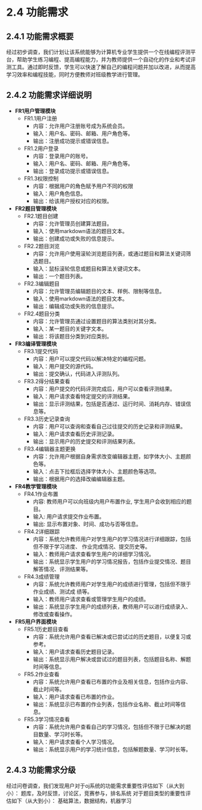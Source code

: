 # 2.4 功能需求

## 2.4.1 功能需求概要
经过初步调查，我们计划让该系统能够为计算机专业学生提供一个在线编程评测平台，帮助学生练习编程、提高编程能力，并为教师提供一个自动化的作业和考试评测工具。通过即时反馈，学生可以快速了解自己的编程问题并加以改进，从而提高学习效率和编程技能，同时方便教师对班级教学进行管理。
## 2.4.2 功能需求详细说明
- **FR1用户管理模块**
  - FR1.1用户注册
    + 内容：允许用户注册账号成为系统会员。
    + 输入：⽤户名、密码、邮箱、⽤户⻆⾊等。
    + 输出：注册成功提示或错误信息。
  - FR1.2用户登录
    + 内容：登录⽤户的账号。
    + 输⼊：⽤户名、密码、邮箱、⽤户⻆⾊等。
    + 输出：登录成功提示或错误信息。
  - FR1.3权限控制
    + 内容：根据⽤户的⻆⾊赋予⽤户不同的权限
    + 输⼊：⽤户⻆⾊信息。
    + 输出：给该⽤户授权对应的权限。
- **FR2题目管理模块**
  - FR2.1题目创建
    + 内容：允许管理员创建算法题⽬。
    + 输⼊：使⽤markdown语法的题⽬⽂本。
    + 输出：创建成功或失败的信息提示。
  - FR2.2题目浏览
    + 内容：允许⽤户使⽤滚轮浏览题⽬列表，或通过题⽬和算法关键词筛选题⽬。
    + 输⼊：⿏标滚轮信息或题⽬和算法关键词⽂本。
    + 输出：⼀个题⽬列表。
  - FR2.3编辑题目
    + 内容：允许管理员编辑题⽬的⽂本、样例、限制等信息。
    + 输⼊：使⽤markdown语法的题⽬⽂本。
    + 输出：编辑成功或失败的信息提示。
  - FR2.4题目分类
    + 内容：允许管理员通过设置题⽬的算法类别对其分类。
    + 输⼊：某⼀题⽬的关键字⽂本。
    + 输出：将该题⽬分类到对应类别。
- **FR3编译管理模块**
  - FR3.1提交代码
    + 内容：⽤户可以提交代码以解决特定的编程问题。
    + 输⼊：⽤户提交的源代码。
    + 输出：提交确认，代码进⼊评测队列。
  - FR3.2得分结果查看
    + 内容：⽤户提交的代码评测完成后，⽤户可以查看评测结果。
    + 输⼊：⽤户请求查看特定提交的评测结果。
    + 输出：显示评测结果，包括是否通过、运⾏时间、消耗内存、错误信息等。
  - FR3.3历史记录查询
    + 内容：⽤户可以查询和查看⾃⼰过往提交的历史记录和评测结果。
    + 输⼊：⽤户请求查看历史评测记录。
    + 输出：显示⽤户的历史提交和评测结果列表。
  - FR3.4编辑器主题更换
    + 内容：允许⽤户根据⾃身需求改变编辑器主题，如字体⼤⼩、主题颜⾊等。
    + 输⼊：点击下拉框后选择字体⼤⼩、主题颜⾊等选项。
    + 输出：根据⽤户的选择改编编辑器主题。
- **FR4教学管理模块**
  - FR4.1作业布置
    + 内容: 教师⽤户可以向班级内⽤户布置作业, 学⽣⽤户会收到相应的题⽬。
    + 输⼊: ⽤户请求提交作业布置。
    + 输出: 显示布置对象、时间、成功与否等信息。
  - FR4.2详细跟踪
    + 内容：系统允许教师⽤户对学⽣⽤户的学习情况进⾏详细跟踪，包括但不限于学习进度、 作业完成情况、提交历史等。
    + 输⼊：教师⽤户请求查看学⽣⽤户的详细学习情况。
    + 输出：系统显示学⽣⽤户的学习情况报告，包括作业提交情况、题⽬解答情况、评测结果等。
  - FR4.3成绩管理
    + 内容：系统允许教师⽤户对学⽣⽤户的成绩进⾏管理，包括但不限于作业成绩、测试成 绩等。
    + 输⼊：教师⽤户请求查看或管理学⽣⽤户的成绩。
    + 输出：系统显示学⽣⽤户的成绩列表，教师⽤户可以进⾏成绩录⼊、修改或查看操作。
- **FR5用户界面模块**
  - FR5.1历史题目查看
    + 内容：系统允许⽤户查看已解决或已尝试过的历史题⽬，以便复习或参考。
    + 输⼊：⽤户请求查看历史题⽬记录。
    + 输出：系统显示⽤户解决或尝试过的题⽬列表，包括题⽬名称、解题时间等信息。
  - FR5.2作业查看
    + 内容：系统允许⽤户查看已布置的作业及相关信息，包括作业内容、截⽌时间等。
    + 输⼊：⽤户请求查看已布置的作业。
    + 输出：系统显示已布置的作业列表，包括作业名称、截⽌时间等信息。
  - FR5.3学习情况查看
    + 内容：系统允许⽤户查看⾃⼰的学习情况，包括但不限于已解决的题⽬数量、学习时⻓等。
    + 输⼊：⽤户请求查看个⼈学习情况。
    + 输出：系统显示⽤户的学习统计信息，包括解题数量、学习时⻓等。
## 2.4.3 功能需求分级
经过问卷调查，我们发现用户对于oj系统的功能需求重要性评估如下（从大到小）：
题库，及时反馈，讨论区，竞赛参与，排名系统
对于题目类型的重要性评估如下（从大到小）：
基础算法，数据结构，机器学习